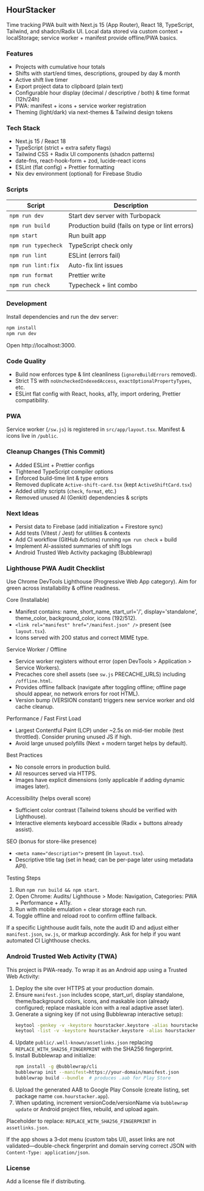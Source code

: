 ## HourStacker

Time tracking PWA built with Next.js 15 (App Router), React 18, TypeScript, Tailwind, and shadcn/Radix UI. Local data stored via custom context + localStorage; service worker + manifest provide offline/PWA basics.

### Features
- Projects with cumulative hour totals
- Shifts with start/end times, descriptions, grouped by day & month
- Active shift live timer
- Export project data to clipboard (plain text)
- Configurable hour display (decimal / descriptive / both) & time format (12h/24h)
- PWA: manifest + icons + service worker registration
- Theming (light/dark) via next-themes & Tailwind design tokens
<!-- AI scaffolding removed (Genkit deps pruned) -->

### Tech Stack
- Next.js 15 / React 18
- TypeScript (strict + extra safety flags)
- Tailwind CSS + Radix UI components (shadcn patterns)
- date-fns, react-hook-form + zod, lucide-react icons
- ESLint (flat config) + Prettier formatting
- Nix dev environment (optional) for Firebase Studio

### Scripts
| Script | Description |
| ------ | ----------- |
| `npm run dev` | Start dev server with Turbopack |
| `npm run build` | Production build (fails on type or lint errors) |
| `npm start` | Run built app |
| `npm run typecheck` | TypeScript check only |
| `npm run lint` | ESLint (errors fail) |
| `npm run lint:fix` | Auto-fix lint issues |
| `npm run format` | Prettier write |
| `npm run check` | Typecheck + lint combo |

### Development
Install dependencies and run the dev server:
```bash
npm install
npm run dev
```
Open http://localhost:3000.

### Code Quality
- Build now enforces type & lint cleanliness (`ignoreBuildErrors` removed).
- Strict TS with `noUncheckedIndexedAccess`, `exactOptionalPropertyTypes`, etc.
- ESLint flat config with React, hooks, a11y, import ordering, Prettier compatibility.

### PWA
Service worker (`/sw.js`) is registered in `src/app/layout.tsx`. Manifest & icons live in `/public`.

<!-- AI section removed. Reintroduce when adding model-backed features. -->

### Cleanup Changes (This Commit)
- Added ESLint + Prettier configs
- Tightened TypeScript compiler options
- Enforced build-time lint & type errors
- Removed duplicate `Active-shift-card.tsx` (kept `ActiveShiftCard.tsx`)
- Added utility scripts (`check`, `format`, etc.)
- Removed unused AI (Genkit) dependencies & scripts

### Next Ideas
- Persist data to Firebase (add initialization + Firestore sync)
- Add tests (Vitest / Jest) for utilities & contexts
- Add CI workflow (GitHub Actions) running `npm run check` + build
- Implement AI-assisted summaries of shift logs
- Android Trusted Web Activity packaging (Bubblewrap)

### Lighthouse PWA Audit Checklist
Use Chrome DevTools Lighthouse (Progressive Web App category). Aim for green across installability & offline readiness.

Core (Installable)
- Manifest contains: name, short_name, start_url='/', display='standalone', theme_color, background_color, icons (192/512).
- `<link rel="manifest" href="/manifest.json" />` present (see `layout.tsx`).
- Icons served with 200 status and correct MIME type.

Service Worker / Offline
- Service worker registers without error (open DevTools > Application > Service Workers).
- Precaches core shell assets (see `sw.js` PRECACHE_URLS) including `/offline.html`.
- Provides offline fallback (navigate after toggling offline; offline page should appear, no network errors for root HTML).
- Version bump (VERSION constant) triggers new service worker and old cache cleanup.

Performance / Fast First Load
- Largest Contentful Paint (LCP) under ~2.5s on mid-tier mobile (test throttled). Consider pruning unused JS if high.
- Avoid large unused polyfills (Next + modern target helps by default).

Best Practices
- No console errors in production build.
- All resources served via HTTPS.
- Images have explicit dimensions (only applicable if adding dynamic images later).

Accessibility (helps overall score)
- Sufficient color contrast (Tailwind tokens should be verified with Lighthouse).
- Interactive elements keyboard accessible (Radix + buttons already assist).

SEO (bonus for store-like presence)
- `<meta name="description">` present (in `layout.tsx`).
- Descriptive title tag (set in head; can be per-page later using metadata API).

Testing Steps
1. Run `npm run build && npm start`.
2. Open Chrome: Audits/ Lighthouse > Mode: Navigation, Categories: PWA + Performance + A11y.
3. Run with mobile emulation + clear storage each run.
4. Toggle offline and reload root to confirm offline fallback.

If a specific Lighthouse audit fails, note the audit ID and adjust either `manifest.json`, `sw.js`, or markup accordingly. Ask for help if you want automated CI Lighthouse checks.

### Android Trusted Web Activity (TWA)
This project is PWA-ready. To wrap it as an Android app using a Trusted Web Activity:

1. Deploy the site over HTTPS at your production domain.
2. Ensure `manifest.json` includes scope, start_url, display standalone, theme/background colors, icons, and maskable icon (already configured; replace maskable icon with a real adaptive asset later).
3. Generate a signing key (if not using Bubblewrap interactive setup):
	```bash
	keytool -genkey -v -keystore hourstacker.keystore -alias hourstacker -keyalg RSA -keysize 2048 -validity 10000
	keytool -list -v -keystore hourstacker.keystore -alias hourstacker | findstr SHA256
	```
4. Update `public/.well-known/assetlinks.json` replacing `REPLACE_WITH_SHA256_FINGERPRINT` with the SHA256 fingerprint.
5. Install Bubblewrap and initialize:
	```bash
	npm install -g @bubblewrap/cli
	bubblewrap init --manifest=https://your-domain/manifest.json
	bubblewrap build --bundle  # produces .aab for Play Store
	```
6. Upload the generated AAB to Google Play Console (create listing, set package name `com.hourstacker.app`).
7. When updating, increment versionCode/versionName via `bubblewrap update` or Android project files, rebuild, and upload again.

Placeholder to replace: `REPLACE_WITH_SHA256_FINGERPRINT` in `assetlinks.json`.

If the app shows a 3‑dot menu (custom tabs UI), asset links are not validated—double-check fingerprint and domain serving correct JSON with `Content-Type: application/json`.

### License
Add a license file if distributing.

